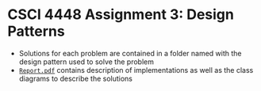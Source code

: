 CSCI 4448 Assignment 3: Design Patterns
=======================================

* Solutions for each problem are contained in a folder named with the design
pattern used to solve the problem
* [`Report.pdf`](Report.pdf) contains description of implementations as well as 
the class diagrams to describe the solutions
